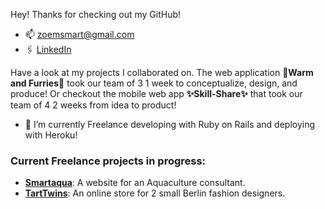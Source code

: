 Hey! Thanks for checking out my GitHub!

- 📫 [zoemsmart@gmail.com](mailto:zoemsmart@gmail.com)
- 🖇️ [LinkedIn](https://www.linkedin.com/in/zoe-mawby-smart/)

Have a look at my projects I collaborated on. 
The web application **💫Warm and Furries💫** took our team of 3 1 week to conceptualize, design, and produce!
Or checkout the mobile web app **✨Skill-Share✨** that took our team of 4 2 weeks from idea to product!

- 🌱 I’m currently Freelance developing with Ruby on Rails and deploying with Heroku!

### Current Freelance projects in progress: 

- [**Smartaqua**](https://github.com/zoems/smartaqua): A website for an Aquaculture consultant.
- [**TartTwins**](https://github.com/zoems/tarttwins): An online store for 2 small Berlin fashion designers.

